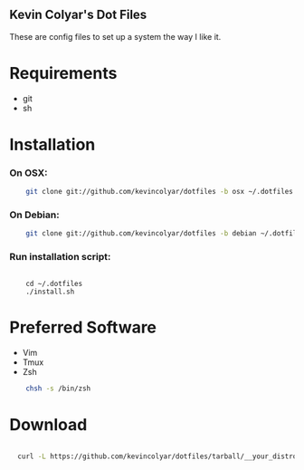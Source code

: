 Kevin Colyar's Dot Files
------------------------

These are config files to set up a system the way I like it.

Requirements
============

* git
* sh

Installation
============

### On OSX:

```sh
    git clone git://github.com/kevincolyar/dotfiles -b osx ~/.dotfiles
```

### On Debian:

```sh
    git clone git://github.com/kevincolyar/dotfiles -b debian ~/.dotfiles
```

### Run installation script:

```

    cd ~/.dotfiles
    ./install.sh
```


Preferred Software
==================

* Vim
* Tmux
* Zsh

```sh
    chsh -s /bin/zsh
```


Download
===========
```sh

  curl -L https://github.com/kevincolyar/dotfiles/tarball/__your_distro__ | tar zx

```
